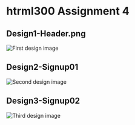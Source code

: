 # htrml300 Assignment 4

## Design1-Header.png


![First design image](https://james1992.github.io/html300-assignment4/images/Design1-Header.png)

## Design2-Signup01


![Second design image](https://james1992.github.io/html300-assignment4/images/Design2-Signup01.png)

## Design3-Signup02


![Third design image](https://james1992.github.io/html300-assignment4/images/Design3-Signup02.png)